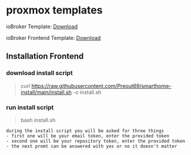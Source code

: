 # proxmox templates

ioBroker Template: [Download](https://drive.google.com/file/d/1bjuP-oozeu1Ob8Qwi89U-a4Lx40ArWiV/view?usp=drive_link)

ioBroker Frontend Template: [Download](https://drive.google.com/file/d/1PFaBPG5E0A9QRXtWIkTmpVhBxqpySyYt/view?usp=drive_link)

## Installation Frontend

### download install script
> curl https://raw.githubusercontent.com/Preout69/smarthome-install/main/install.sh -o install.sh
### run install script
> bash install.sh

    during the install script you will be asked for three things
    - first one will be your email token, enter the provided token
    - second one will be your repository token, enter the provided token
    - the next promt can be answered with yes or no it doesn't matter

